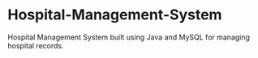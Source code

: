 # Hospital-Management-System
Hospital Management System built using Java and MySQL for managing hospital records.
